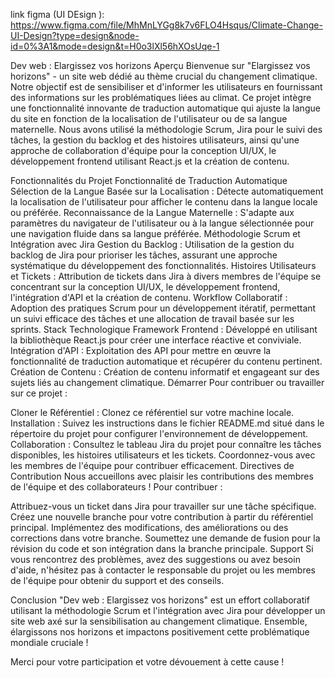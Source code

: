 
link figma (UI DEsign ):
https://www.figma.com/file/MhMnLYGg8k7v6FLO4Hsqus/Climate-Change-UI-Design?type=design&node-id=0%3A1&mode=design&t=H0o3lXl56hXOsUqe-1


Dev web : Elargissez vos horizons
Aperçu
Bienvenue sur "Elargissez vos horizons" - un site web dédié au thème crucial du changement climatique. Notre objectif est de sensibiliser et d'informer les utilisateurs en fournissant des informations sur les problématiques liées au climat. Ce projet intègre une fonctionnalité innovante de traduction automatique qui ajuste la langue du site en fonction de la localisation de l'utilisateur ou de sa langue maternelle. Nous avons utilisé la méthodologie Scrum, Jira pour le suivi des tâches, la gestion du backlog et des histoires utilisateurs, ainsi qu'une approche de collaboration d'équipe pour la conception UI/UX, le développement frontend utilisant React.js et la création de contenu.

Fonctionnalités du Projet
Fonctionnalité de Traduction Automatique
Sélection de la Langue Basée sur la Localisation : Détecte automatiquement la localisation de l'utilisateur pour afficher le contenu dans la langue locale ou préférée.
Reconnaissance de la Langue Maternelle : S'adapte aux paramètres du navigateur de l'utilisateur ou à la langue sélectionnée pour une navigation fluide dans sa langue préférée.
Méthodologie Scrum et Intégration avec Jira
Gestion du Backlog : Utilisation de la gestion du backlog de Jira pour prioriser les tâches, assurant une approche systématique du développement des fonctionnalités.
Histoires Utilisateurs et Tickets : Attribution de tickets dans Jira à divers membres de l'équipe se concentrant sur la conception UI/UX, le développement frontend, l'intégration d'API et la création de contenu.
Workflow Collaboratif : Adoption des pratiques Scrum pour un développement itératif, permettant un suivi efficace des tâches et une allocation de travail basée sur les sprints.
Stack Technologique
Framework Frontend : Développé en utilisant la bibliothèque React.js pour créer une interface réactive et conviviale.
Intégration d'API : Exploitation des API pour mettre en œuvre la fonctionnalité de traduction automatique et récupérer du contenu pertinent.
Création de Contenu : Création de contenu informatif et engageant sur des sujets liés au changement climatique.
Démarrer
Pour contribuer ou travailler sur ce projet :

Cloner le Référentiel : Clonez ce référentiel sur votre machine locale.
Installation : Suivez les instructions dans le fichier README.md situé dans le répertoire du projet pour configurer l'environnement de développement.
Collaboration : Consultez le tableau Jira du projet pour connaître les tâches disponibles, les histoires utilisateurs et les tickets. Coordonnez-vous avec les membres de l'équipe pour contribuer efficacement.
Directives de Contribution
Nous accueillons avec plaisir les contributions des membres de l'équipe et des collaborateurs ! Pour contribuer :

Attribuez-vous un ticket dans Jira pour travailler sur une tâche spécifique.
Créez une nouvelle branche pour votre contribution à partir du référentiel principal.
Implémentez des modifications, des améliorations ou des corrections dans votre branche.
Soumettez une demande de fusion pour la révision du code et son intégration dans la branche principale.
Support
Si vous rencontrez des problèmes, avez des suggestions ou avez besoin d'aide, n'hésitez pas à contacter le responsable du projet ou les membres de l'équipe pour obtenir du support et des conseils.

Conclusion
"Dev web : Elargissez vos horizons" est un effort collaboratif utilisant la méthodologie Scrum et l'intégration avec Jira pour développer un site web axé sur la sensibilisation au changement climatique. Ensemble, élargissons nos horizons et impactons positivement cette problématique mondiale cruciale !

Merci pour votre participation et votre dévouement à cette cause !